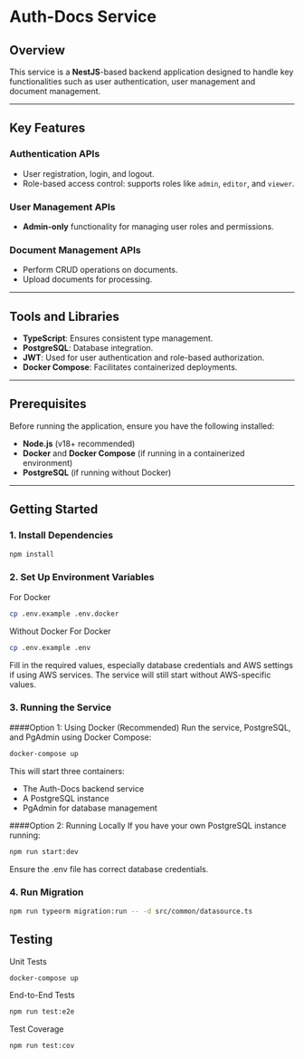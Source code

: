 # Auth-Docs Service

## Overview

This service is a **NestJS**-based backend application designed to handle key functionalities such as user authentication, user management and document management.

---

## Key Features

### Authentication APIs
- User registration, login, and logout.
- Role-based access control: supports roles like `admin`, `editor`, and `viewer`.

### User Management APIs
- **Admin-only** functionality for managing user roles and permissions.

### Document Management APIs
- Perform CRUD operations on documents.
- Upload documents for processing.

---

## Tools and Libraries

- **TypeScript**: Ensures consistent type management.
- **PostgreSQL**: Database integration.
- **JWT**: Used for user authentication and role-based authorization.
- **Docker Compose**: Facilitates containerized deployments.

---

## Prerequisites

Before running the application, ensure you have the following installed:
- **Node.js** (v18+ recommended)
- **Docker** and **Docker Compose** (if running in a containerized environment)
- **PostgreSQL** (if running without Docker)

---

## Getting Started

### 1. Install Dependencies
```bash
npm install
```

### 2. Set Up Environment Variables
For Docker
```bash
cp .env.example .env.docker
```
Without Docker 
For Docker
```bash
cp .env.example .env
```
Fill in the required values, especially database credentials and AWS settings if using AWS services. The service will still start without AWS-specific values.

### 3. Running the Service
####Option 1: Using Docker (Recommended)
Run the service, PostgreSQL, and PgAdmin using Docker Compose:
```bash
docker-compose up
```
This will start three containers:

- The Auth-Docs backend service
- A PostgreSQL instance
- PgAdmin for database management

####Option 2: Running Locally
If you have your own PostgreSQL instance running:
```bash
npm run start:dev
```
Ensure the .env file has correct database credentials.
### 4. Run Migration
```bash
npm run typeorm migration:run -- -d src/common/datasource.ts
```
## Testing

Unit Tests
```bash
docker-compose up
```
End-to-End Tests
```bash
npm run test:e2e
```
Test Coverage
```bash
npm run test:cov
```
